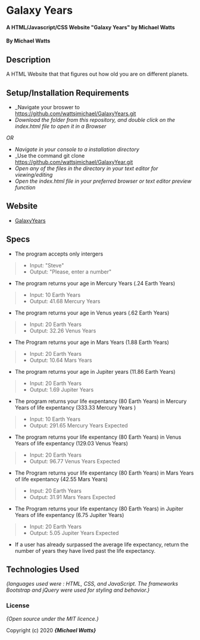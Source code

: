 # Galaxy Years

#### A HTML/Javascript/CSS Website "Galaxy Years" by Michael Watts

#### By Michael Watts

## Description

A  HTML Website that that figures out how old you are on different planets.


## Setup/Installation Requirements

* _Navigate your broswer to https://github.com/wattsjmichael/GalaxyYears.git
* _Download the folder from this repository, and double click on the index.html file to open it in a Browser_

_OR_

* _Navigate in your console to a installation directory_
* _Use the command git clone https://github.com/wattsjmichael/GalaxyYear.git
* _Open any of the files in the directory in your text editor for viewing/editing_
* _Open the index.html file in your preferred browser or text editor preview function_

## Website
* [GalaxyYears](http://wattsjmichael.github.io/GalaxyYears.git)

## Specs

* The program accepts only intergers
>* Input: "Steve"
>* Output: "Please, enter a number"

* The program returns your age in Mercury Years (.24 Earth Years)
>* Input: 10 Earth Years
>* Output: 41.68 Mercury Years

* The program returns your age in Venus years (.62 Earth Years)
>* Input: 20 Earth Years
>* Output: 32.26 Venus Years

* The Program returns your age in Mars Years (1.88 Earth Years)
>* Input: 20 Earth Years
>* Output: 10.64 Mars Years

* The program returns your age in Jupiter years (11.86 Earth Years)
>* Input: 20 Earth Years
>* Output: 1.69 Jupiter Years

* The program returns your life expentancy (80 Earth Years) in Mercury Years of life expentancy (333.33 Mercury Years )
>* Input: 10 Earth Years
>* Output: 291.65 Mercury Years Expected

* The program returns your life expentancy (80 Earth Years) in Venus Years of life expentancy (129.03 Venus Years)
>* Input: 20 Earth Years
>* Output: 96.77 Venus Years Expected

* The Program returns your life expentancy (80 Earth Years) in Mars Years of life expentancy (42.55 Mars Years)
>* Input: 20 Earth Years
>* Output: 31.91 Mars Years Expected

* The Program returns your life expentancy (80 Earth Years) in Jupiter Years of life expentancy (6.75 Jupiter Years)
>* Input: 20 Earth Years
>* Output: 5.05 Jupiter Years Expected





* If a user has already surpassed the average life expectancy, return the number of years they have lived past the life expectancy.



## Technologies Used

_{languages used were : HTML, CSS, and JavaScript. The frameworks Bootstrap and jQuery were used for styling and behavior.}_

### License

*{Open source under the MIT licence.}*

Copyright (c) 2020 **_{Michael Watts}_**